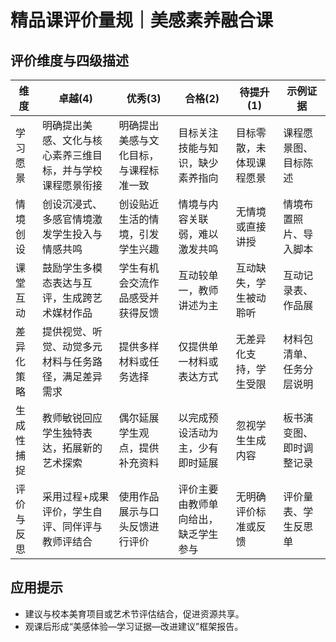 # 精品课评价量规｜美感素养融合课

## 评价维度与四级描述

| 维度 | 卓越(4) | 优秀(3) | 合格(2) | 待提升(1) | 示例证据 |
| --- | --- | --- | --- | --- | --- |
| 学习愿景 | 明确提出美感、文化与核心素养三维目标，并与学校课程愿景衔接 | 明确提出美感与文化目标，与课程标准一致 | 目标关注技能与知识，缺少素养指向 | 目标零散，未体现课程愿景 | 课程愿景图、目标陈述 |
| 情境创设 | 创设沉浸式、多感官情境激发学生投入与情感共鸣 | 创设贴近生活的情境，引发学生兴趣 | 情境与内容关联弱，难以激发共鸣 | 无情境或直接讲授 | 情境布置照片、导入脚本 |
| 课堂互动 | 鼓励学生多模态表达与互评，生成跨艺术媒材作品 | 学生有机会交流作品感受并获得反馈 | 互动较单一，教师讲述为主 | 互动缺失，学生被动聆听 | 互动记录表、作品展 |
| 差异化策略 | 提供视觉、听觉、动觉多元材料与任务路径，满足差异需求 | 提供多样材料或任务选择 | 仅提供单一材料或表达方式 | 无差异化支持，学生受限 | 材料包清单、任务分层说明 |
| 生成性捕捉 | 教师敏锐回应学生独特表达，拓展新的艺术探索 | 偶尔延展学生观点，提供补充资料 | 以完成预设活动为主，少有即时延展 | 忽视学生生成内容 | 板书演变图、即时调整记录 |
| 评价与反思 | 采用过程+成果评价，学生自评、同伴评与教师评结合 | 使用作品展示与口头反馈进行评价 | 评价主要由教师单向给出，缺乏学生参与 | 无明确评价标准或反馈 | 评价量表、学生反思单 |

## 应用提示
- 建议与校本美育项目或艺术节评估结合，促进资源共享。
- 观课后形成“美感体验—学习证据—改进建议”框架报告。
